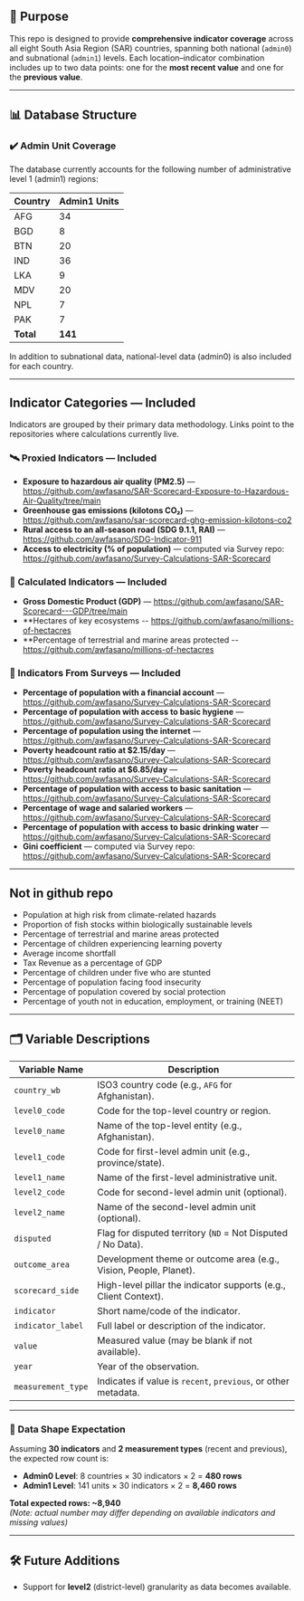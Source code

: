 ## 📘 Purpose

This repo is designed to provide **comprehensive indicator coverage** across all eight South Asia Region (SAR) countries, spanning both national (`admin0`) and subnational (`admin1`) levels. Each location–indicator combination includes up to two data points: one for the **most recent value** and one for the **previous value**.

---

## 📊 Database Structure

### ✔️ Admin Unit Coverage

The database currently accounts for the following number of administrative level 1 (admin1) regions:

| Country | Admin1 Units |
|---------|--------------|
| AFG     | 34           |
| BGD     | 8            |
| BTN     | 20           |
| IND     | 36           |
| LKA     | 9            |
| MDV     | 20           |
| NPL     | 7            |
| PAK     | 7            |
| **Total** | **141**     |

In addition to subnational data, national-level data (admin0) is also included for each country.

---

## Indicator Categories — Included

Indicators are grouped by their primary data methodology. Links point to the repositories where calculations currently live.

### 🛰️ Proxied Indicators — Included
- **Exposure to hazardous air quality (PM2.5)** — https://github.com/awfasano/SAR-Scorecard-Exposure-to-Hazardous-Air-Quality/tree/main  
- **Greenhouse gas emissions (kilotons CO₂)** — https://github.com/awfasano/sar-scorecard-ghg-emission-kilotons-co2  
- **Rural access to an all-season road (SDG 9.1.1, RAI)** — https://github.com/awfasano/SDG-Indicator-911  
- **Access to electricity (% of population)** — computed via Survey repo: https://github.com/awfasano/Survey-Calculations-SAR-Scorecard  

### 🧮 Calculated Indicators — Included
- **Gross Domestic Product (GDP)** — https://github.com/awfasano/SAR-Scorecard---GDP/tree/main  
- **Hectares of key ecosystems -- https://github.com/awfasano/millions-of-hectacres
- **Percentage of terrestrial and marine areas protected  -- https://github.com/awfasano/millions-of-hectacres

### 📝 Indicators From Surveys — Included
- **Percentage of population with a financial account** — https://github.com/awfasano/Survey-Calculations-SAR-Scorecard  
- **Percentage of population with access to basic hygiene** — https://github.com/awfasano/Survey-Calculations-SAR-Scorecard  
- **Percentage of population using the internet** — https://github.com/awfasano/Survey-Calculations-SAR-Scorecard  
- **Poverty headcount ratio at $2.15/day** — https://github.com/awfasano/Survey-Calculations-SAR-Scorecard  
- **Poverty headcount ratio at $6.85/day** — https://github.com/awfasano/Survey-Calculations-SAR-Scorecard  
- **Percentage of population with access to basic sanitation** — https://github.com/awfasano/Survey-Calculations-SAR-Scorecard  
- **Percentage of wage and salaried workers** — https://github.com/awfasano/Survey-Calculations-SAR-Scorecard  
- **Percentage of population with access to basic drinking water** — https://github.com/awfasano/Survey-Calculations-SAR-Scorecard
- **Gini coefficient** — computed via Survey repo: https://github.com/awfasano/Survey-Calculations-SAR-Scorecard  
  

---

## Not in github repo
- Population at high risk from climate-related hazards  
- Proportion of fish stocks within biologically sustainable levels  
- Percentage of terrestrial and marine areas protected  
- Percentage of children experiencing learning poverty  
- Average income shortfall  
- Tax Revenue as a percentage of GDP  
- Percentage of children under five who are stunted  
- Percentage of population facing food insecurity  
- Percentage of population covered by social protection  
- Percentage of youth not in education, employment, or training (NEET)  

---

## 🗂️ Variable Descriptions

| Variable Name        | Description |
|----------------------|-------------|
| `country_wb`         | ISO3 country code (e.g., `AFG` for Afghanistan). |
| `level0_code`        | Code for the top-level country or region. |
| `level0_name`        | Name of the top-level entity (e.g., Afghanistan). |
| `level1_code`        | Code for first-level admin unit (e.g., province/state). |
| `level1_name`        | Name of the first-level administrative unit. |
| `level2_code`        | Code for second-level admin unit (optional). |
| `level2_name`        | Name of the second-level admin unit (optional). |
| `disputed`           | Flag for disputed territory (`ND` = Not Disputed / No Data). |
| `outcome_area`       | Development theme or outcome area (e.g., Vision, People, Planet). |
| `scorecard_side`     | High-level pillar the indicator supports (e.g., Client Context). |
| `indicator`          | Short name/code of the indicator. |
| `indicator_label`    | Full label or description of the indicator. |
| `value`              | Measured value (may be blank if not available). |
| `year`               | Year of the observation. |
| `measurement_type`   | Indicates if value is `recent`, `previous`, or other metadata. |

---

### 🧮 Data Shape Expectation

Assuming **30 indicators** and **2 measurement types** (recent and previous), the expected row count is:

- **Admin0 Level**: 8 countries × 30 indicators × 2 = **480 rows**
- **Admin1 Level**: 141 units × 30 indicators × 2 = **8,460 rows**

**Total expected rows: ~8,940**  
*(Note: actual number may differ depending on available indicators and missing values)*

---

## 🛠️ Future Additions

- Support for **level2** (district-level) granularity as data becomes available.
